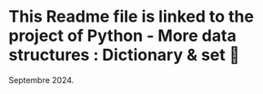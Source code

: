 # This Readme file is linked to the project of Python - More data structures : Dictionary & set :ledger:

Septembre 2024.
